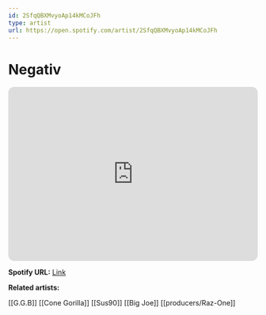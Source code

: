 ```yaml
---
id: 2SfqQBXMvyoAp14kMCoJFh
type: artist
url: https://open.spotify.com/artist/2SfqQBXMvyoAp14kMCoJFh
---
```

# Negativ

<iframe style="border-radius:12px" src="https://open.spotify.com/embed/artist/2SfqQBXMvyoAp14kMCoJFh" width="100%" height="352" frameBorder="0" allowfullscreen="" allow="autoplay; clipboard-write; encrypted-media; fullscreen; picture-in-picture" loading="lazy"></iframe>

**Spotify URL:** [Link](https://open.spotify.com/artist/2SfqQBXMvyoAp14kMCoJFh)

**Related artists:**

[[G.G.B]]
[[Cone Gorilla]]
[[Sus90]]
[[Big Joe]]
[[producers/Raz-One]]

